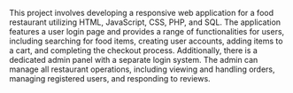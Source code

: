 This project involves developing a responsive web application for a food restaurant utilizing HTML, JavaScript, CSS, PHP, and SQL. The application features a user login page and provides a range of functionalities for users, including searching for food items, creating user accounts, adding items to a cart, and completing the checkout process. Additionally, there is a dedicated admin panel with a separate login system. The admin can manage all restaurant operations, including viewing and handling orders, managing registered users, and responding to reviews.
